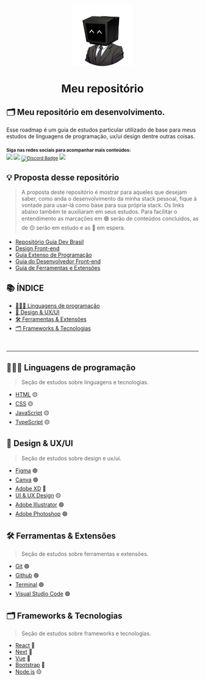 <p align="center">
  <a href="">
    <img src="./images/guia.png" alt="Guia pessoal de estudos" width="160" height="160">
  </a>
  <h1 align="center">Meu repositório</h1>
</p>

## 🗂️ Meu repositório em desenvolvimento.

Esse roadmap é um guia de estudos particular utilizado de base para meus estudos
de linguagens de programação, ux/ui design dentre outras coisas.

<sub> <strong>Siga nas redes sociais para acompanhar mais conteúdos: </strong> <br>
[<img src = "https://img.shields.io/badge/GitHub-100000?style=for-the-badge&logo=github&logoColor=white">](https://github.com/JoaoPedroCorreiaC)
[<img src="https://img.shields.io/badge/linkedin-%230077B5.svg?&style=for-the-badge&logo=linkedin&logoColor=white" />](https://www.linkedin.com/in/jpcorreia0701/)
[![Discord Badge](https://img.shields.io/badge/Discord-5865F2?style=for-the-badge&logo=discord&logoColor=white)](https://discord.gg/NbMQUPjHz7)
[<img src = "https://img.shields.io/badge/instagram-%23E4405F.svg?&style=for-the-badge&logo=instagram&logoColor=white">](https://www.instagram.com/jotape.correia/)
</sub>

## 💡 Proposta desse repositório

> A proposta deste repositório é mostrar para aqueles que desejam saber, como anda o desenvolvimento da minha stack pessoal, fique à vontade para usar-lá como base para sua própria stack. Os links abaixo também te auxiliaram em seus estudos.
> Para facilitar o entendimento as marcações em 🟢 serão de conteúdos concluidos, as de 🟡 serão em estudo e as 🔴 em espera.

- [Repositório Guia Dev Brasil](https://github.com/arthurspk/guiadevbrasil)
- [Design Front-end](https://github.com/arthurspk/guiadevbrasil?tab=readme-ov-file#-design-front-end)
- [Guia Extenso de Programação](https://github.com/arthurspk/guiadevbrasil)
- [Guia do Desenvolvedor Front-end](https://github.com/arthurspk/guiadofrontend)
- [Guia de Ferramentas e Extensões](https://github.com/arthurspk/guiadeferramentas)

## 📚 ÍNDICE

- [🧑🏻‍💻 Linguagens de programação](#-Linguagens-de-programação) <br>
- [🎨 Design & UX/UI](#-design--uxui) <br>
- [🛠️ Ferramentas & Extensões](#%EF%B8%8F-ferramentas--extensões) <br>
- [🗂️ Frameworks & Tecnologias](#%EF%B8%8F-frameworks--tecnologias) <br>
<br>

<hr>

## 🧑🏻‍💻 Linguagens de programação

> Seção de estudos sobre linguagens e tecnologias.

- [HTML](#) 🟡
- [CSS](#) 🟡
- [JavaScript](#) 🟡
- [TypeScript](#) 🟡


## 🎨 Design & UX/UI

> Seção de estudos sobre design e ux/ui.

- [Figma](#) 🟢
- [Canva](#) 🟢
- [Adobe XD](#) 🔴
- [UI & UX Design](#) 🟡
- [Adobe Illustrator](#) 🟢
- [Adobe Photoshop](#) 🟢

## 🛠️ Ferramentas & Extensões

> Seção de estudos sobre ferramentas e extensões.

- [Git](#) 🟢
- [Github](#) 🟢
- [Terminal](#) 🟢
- [Visual Studio Code](#) 🟢

## 🗂️ Frameworks & Tecnologias

> Seção de estudos sobre frameworks e tecnologias.

- [React](#) 🔴
- [Next](#) 🔴
- [Vue](#) 🔴
- [Bootstrap](#) 🔴
- [Node.js](#) 🟡

